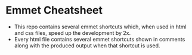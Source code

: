 # Emmet Cheatsheet
- This repo contains several emmet shortcuts which, when used in html and css files, speed up the development by 2x.  
- Every html file contains several emmet shortcuts shown in comments along with the produced output when that shortcut is used.
